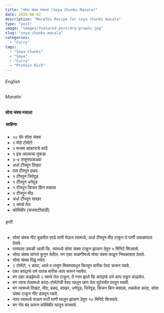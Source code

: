 ```yaml
---
title: "सोया चंक्स मसाला (Soya Chunks Masala)"
date: 2020-06-02
description: "Marathi Recipe for soya chunks masala"
type: "post"
image: "images/featured-post/dry-prawns.jpg"
slug: "soya-chunks-masala"
categories: 
  - "Curry"
tags:
  - "Soya Chunks"
  - "Soya"
  - "Curry"
  - "Protein Rich"
---
```


###### English






###### Marathi


#### सोया चंक्स मसाला 

##### साहित्य: 

 
- ५० ग्रॅम सोया चंक्स 
- २ मोठे टोमॅटो 
- २ मध्यम आकाराचे कांदे
- १ इंच आल्याचा तुकडा 
- ३-४ लसूणपाकळ्या 
- अर्धा टीस्पून तिखट 
- पाव टीस्पून हळद
- १ टीस्पून जिरेपूड 
- १ टीस्पून धनेपूड 
- १ टीस्पून किचन किंग मसाला 
- १ टीस्पून मीठ 
- अर्धा टीस्पून साखर 
- २ चमचे तेल 
- कोथिंबीर (सजावटीसाठी)




###### कृती:


- सोया चंक्स नीट बुडतील एवढे पाणी घेऊन त्यामध्ये, अर्धा टीस्पून मीठ टाकून ते पाणी उकळायला ठेवावे. 
- पाण्याला उकळी आली कि, त्यामध्ये सोया चंक्स टाकून झाकण ठेवून ५ मिनिटे शिजवावे. 
- सोया चंक्स चांगले फुगून येतील. मग एका चाळणीमध्ये सोया चंक्स काढून निथळायला ठेवावे. 
- सोया चंक्स पिळू नयेत. 
- २ टोमॅटो, १ कांदा, आले व लसूण मिक्सरमधून फिरवून बारीक पेस्ट करून घ्यावे. 
- एका कांद्याचे उभे पातळ बारीक काप करून घ्यावेत. 
- मग एका कढईमध्ये २ चमचे तेल टाकून, ते गरम झाले कि कांद्याचे उभे काप तळून काढावेत. 
- मग त्याच तेलामध्ये कांदा-टोमॅटोची पेस्ट घालून छान तेल सुटेपर्यंत परतून घ्यावी. 
- मग त्यामध्ये तिखट, मीठ, हळद, साखर, धणेपूड,  जिरेपूड, किचन किंग मसाला, तळलेला कांदा, सोया चंक्स टाकून नीट हलवून घ्यावे. 
- नंतर त्यामध्ये पाऊण वाटी पाणी घालून झाकण ठेवून १० मिनिटे शिजवावे. 
- मग गॅस बंद करून कोथिंबीर घालून सजवावे. 


